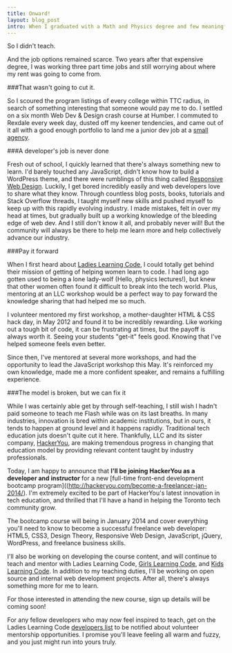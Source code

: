 ```yaml
---
title: Onward!
layout: blog_post
intro: When I graduated with a Math and Physics degree and few meaningful job options, everyone told me I should teach. "Are you kidding me? I haven't got the patience for that!"
---
```


So I didn't teach.

And the job options remained scarce. Two years after that expensive degree, I was working three part time jobs and still worrying about where my rent was going to come from. 

###That wasn't going to cut it.

So I scoured the program listings of every college within TTC radius, in search of something interesting that someone would pay me to do. I settled on a six month Web Dev & Design crash course at Humber. I commuted to Rexdale every week day, dusted off my keener tendencies, and came out of it all with a good enough portfolio to land me a junior dev job at a [small agency](http://filamentlab.com).

###A developer's job is never done

Fresh out of school, I quickly learned that there's always something new to learn.  I'd barely touched any JavaScript, didn't know how to build a WordPress theme, and there were rumblings of this thing called [Responsive Web Design](https://twitter.com/RWD). Luckily, I get bored incredibly easily and web developers love to share what they know. Through countless blog posts, books, tutorials and Stack Overflow threads, I taught myself new skills and pushed myself to keep up with this rapidly evolving industry.  I made mistakes, felt in over my head at times, but gradually built up a working knowledge of the bleeding edge of web dev. And I still don't know it all, and probably never will! But the community will always be there to help me learn more and help collectively advance our industry.

###Pay it forward

When I first heard about [Ladies Learning Code](http://ladieslearningcode.com/), I could totally get behind their mission of getting of helping women learn to code.  I had long ago gotten used to being a lone lady-wolf (Hello, physics lectures!), but knew that other women often found it difficult to break into the tech world. Plus, mentoring at an LLC workshop would be a perfect way to pay forward the knowledge sharing that had helped me so much. 

I volunteer mentored my first workshop, a mother-daughter HTML & CSS hack day, in May 2012 and found it to be incredibly rewarding.  Like working out a tough bit of code, it can be frustrating at times, but the payoff is always worth it.  Seeing your students "get-it" feels good. Knowing that I've helped someone feels even better.

Since then, I've mentored at several more workshops, and had the opportunity to lead the JavaScript workshop this May.  It's reinforced my own knowledge, made me a more confident speaker, and remains a fulfilling experience.

###The model is broken, but we can fix it

While I was certainly able get by through self-teaching, I still wish I hadn't paid someone to teach me Flash while was on its last breaths. In many industries, innovation is bred within academic institutions, but in ours, it tends to happen at ground level and it happens rapidly. Traditional tech education juts doesn't quite cut it here. Thankfully, LLC and its sister company, [HackerYou](http://hackeryou.com/), are making tremendous progress in changing that education model by providing relevant content taught by industry professionals. 

Today, I am happy to announce that __I'll be joining HackerYou as a developer and instructor__ for a new [full-time front-end development bootcamp program]((http://hackeryou.com/become-a-freelancer-jan-2014/). I'm extremely excited to be part of HackerYou's latest innovation in tech education, and thrilled that I'll have a hand in helping the Toronto tech community grow.

The bootcamp course will being in January 2014 and cover everything you'll need to know to become a successful freelance web developer: HTML5, CSS3, Design Theory, Responsive Web Design, JavaScript, jQuery, WordPress, and freelance business skills. 

I'll also be working on developing the course content, and will continue to teach and mentor with Ladies Learning Code, [Girls Learning Code](http://girlslearningcode.com/), and [Kids Learning Code](http://ladieslearningcode.com/2013/05/announcing-kids-learning-code-girls-learning-code-for-teens/). In addition to my teaching duties, I'll be working on open source and internal web development projects.  After all, there's always something more for me to learn.

For those interested in attending the new course, sign up details will be coming soon! 

For any fellow developers who may now feel inspired to teach, get on the Ladies Learning Code [developers list](http://ladieslearningcode.us2.list-manage.com/subscribe?u=ffce8cb0bd8c24faff9817f63&id=bf915f0cf5) to be notified about volunteer mentorship opportunities. I promise you'll leave feeling all warm and fuzzy, and you just might run into yours truly.








